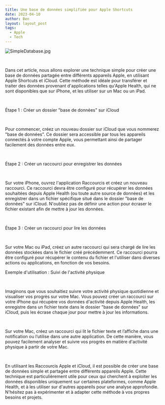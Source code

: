```yaml
---
title: Une base de données simplifiée pour Apple Shortcuts
date: 2023-04-10
author: Ben
layout: layout_post
tags:
  - Apple
  - Tech
---
```


<p class="p3"><img src="{{ "assets/img/SimpleDatabase.jpg" | relative_url }}" alt="SimpleDatabase.jpg"></p>
<p class="p4"><br></p>
<p class="p2">Dans cet article, nous allons explorer une technique simple pour créer une base de données partagée entre différents appareils Apple, en utilisant Apple Shortcuts et iCloud. Cette méthode est idéale pour transférer et traiter des données provenant d'applications telles qu'Apple Health, qui ne sont disponibles que sur iPhone, et les utiliser sur un Mac ou un iPad.</p>
<p class="p4"><br></p>
<p class="p2">Étape 1 : Créer un dossier "base de données" sur iCloud</p>
<p class="p4"><br></p>
<p class="p2">Pour commencer, créez un nouveau dossier sur iCloud que vous nommerez "base de données". Ce dossier sera accessible par tous les appareils connectés à votre compte Apple, vous permettant ainsi de partager facilement des données entre eux.</p>
<p class="p4"><br></p>
<p class="p2">Étape 2 : Créer un raccourci pour enregistrer les données</p>
<p class="p4"><br></p>
<p class="p2">Sur votre iPhone, ouvrez l'application Raccourcis et créez un nouveau raccourci. Ce raccourci devra être configuré pour récupérer les données souhaitées depuis Apple Health (ou toute autre source de données) et les enregistrer dans un fichier spécifique situé dans le dossier "base de données" sur iCloud. N'oubliez pas de définir une action pour écraser le fichier existant afin de mettre à jour les données.</p>
<p class="p4"><br></p>
<p class="p2">Étape 3 : Créer un raccourci pour lire les données</p>
<p class="p4"><br></p>
<p class="p2">Sur votre Mac ou iPad, créez un autre raccourci qui sera chargé de lire les données stockées dans le fichier créé précédemment. Ce raccourci pourra être configuré pour récupérer le contenu du fichier et l'utiliser dans diverses actions ou applications, en fonction de vos besoins.</p>
<p class="p2">Exemple d'utilisation : Suivi de l'activité physique</p>
<p class="p4"><br></p>
<p class="p2">Imaginons que vous souhaitiez suivre votre activité physique quotidienne et visualiser vos progrès sur votre Mac. Vous pouvez créer un raccourci sur votre iPhone qui récupère vos données d'activité depuis Apple Health, les enregistre dans un fichier texte dans le dossier "base de données" sur iCloud, puis les écrase chaque jour pour mettre à jour les informations.</p>
<p class="p4"><br></p>
<p class="p2">Sur votre Mac, créez un raccourci qui lit le fichier texte et l’affiche dans une notification ou l’utilise dans une autre application. De cette manière, vous pouvez facilement analyser et suivre vos progrès en matière d'activité physique à partir de votre Mac.</p>
<p class="p4"><br></p>
<p class="p2">En utilisant les Raccourcis Apple et iCloud, il est possible de créer une base de données simple et partagée entre différents appareils Apple. Cette technique est particulièrement utile pour ceux qui cherchent à exploiter les données disponibles uniquement sur certaines plateformes, comme Apple Health, et à les utiliser sur d'autres appareils pour une analyse approfondie. N'hésitez pas à expérimenter et à adapter cette méthode à vos propres besoins et projets.</p>


